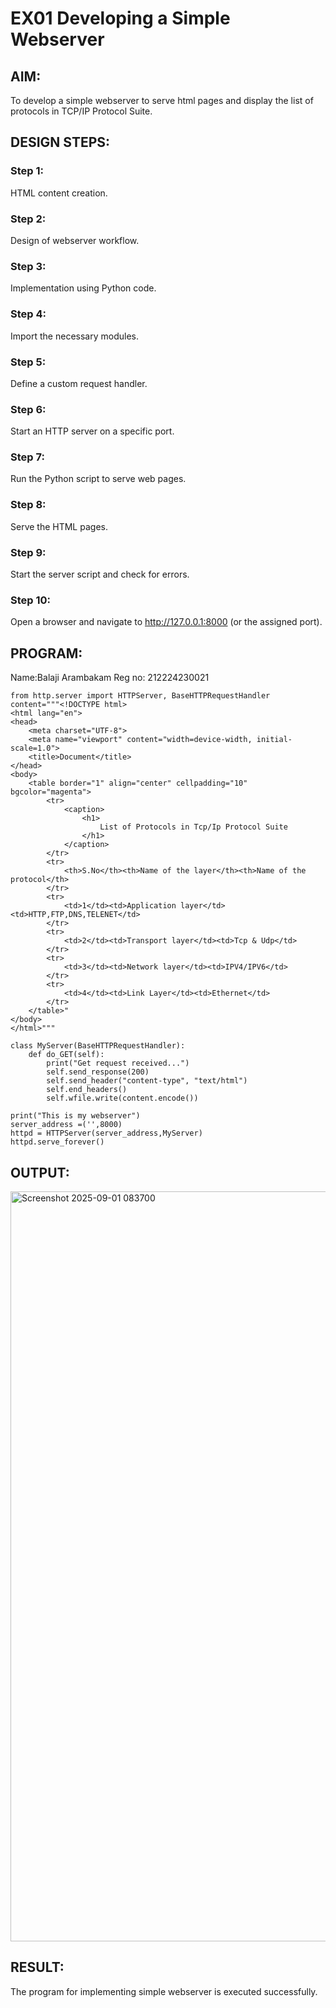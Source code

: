 # EX01 Developing a Simple Webserver


## AIM:
To develop a simple webserver to serve html pages and display the list of protocols in TCP/IP Protocol Suite.

## DESIGN STEPS:
### Step 1: 
HTML content creation.

### Step 2:
Design of webserver workflow.

### Step 3:
Implementation using Python code.

### Step 4:
Import the necessary modules.

### Step 5:
Define a custom request handler.

### Step 6:
Start an HTTP server on a specific port.

### Step 7:
Run the Python script to serve web pages.

### Step 8:
Serve the HTML pages.

### Step 9:
Start the server script and check for errors.

### Step 10:
Open a browser and navigate to http://127.0.0.1:8000 (or the assigned port).

## PROGRAM:
Name:Balaji Arambakam
Reg no: 212224230021
```
from http.server import HTTPServer, BaseHTTPRequestHandler
content="""<!DOCTYPE html>
<html lang="en">
<head>
    <meta charset="UTF-8">
    <meta name="viewport" content="width=device-width, initial-scale=1.0">
    <title>Document</title>
</head>
<body>
    <table border="1" align="center" cellpadding="10" bgcolor="magenta">
        <tr>
            <caption>
                <h1>
                    List of Protocols in Tcp/Ip Protocol Suite
                </h1>
            </caption>
        </tr>
        <tr>
            <th>S.No</th><th>Name of the layer</th><th>Name of the protocol</th>
        </tr>
        <tr>
            <td>1</td><td>Application layer</td><td>HTTP,FTP,DNS,TELENET</td>
        </tr>
        <tr>
            <td>2</td><td>Transport layer</td><td>Tcp & Udp</td>
        </tr>
        <tr>
            <td>3</td><td>Network layer</td><td>IPV4/IPV6</td>
        </tr>
        <tr>
            <td>4</td><td>Link Layer</td><td>Ethernet</td>
        </tr>
    </table>"
</body>
</html>"""

class MyServer(BaseHTTPRequestHandler):
    def do_GET(self):
        print("Get request received...")
        self.send_response(200) 
        self.send_header("content-type", "text/html")       
        self.end_headers()
        self.wfile.write(content.encode())

print("This is my webserver") 
server_address =('',8000)
httpd = HTTPServer(server_address,MyServer)
httpd.serve_forever()

```

## OUTPUT:
<img width="1920" height="1200" alt="Screenshot 2025-09-01 083700" src="https://github.com/user-attachments/assets/39e7a6c0-d9fe-4855-9ec2-b6d142041557" />



## RESULT:
The program for implementing simple webserver is executed successfully.
